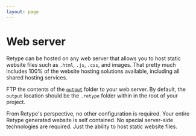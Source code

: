 ```yaml
---
layout: page
---
```

# Web server

Retype can be hosted on any web server that allows you to host static website files such as `.html`, `.js`, `.css`, and images. That pretty much includes 100% of the website hosting solutions available, including all shared hosting services.

FTP the contents of the [`output`](/configuration/project.md#output) folder to your web server. By default, the `output` location should be the `.retype` folder within in the root of your project.

From Retype's perspective, no other configuration is required. Your entire Retype generated website is self contained. No special server-side technologies are required. Just the ability to host static website files.